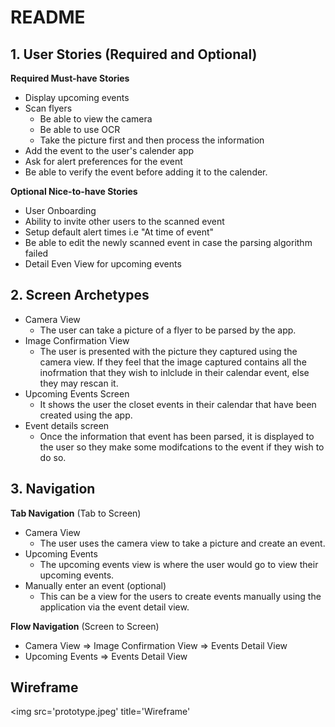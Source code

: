 # README

## 1. User Stories (Required and Optional)

**Required Must-have Stories**

 * Display upcoming events    
 * Scan flyers
     * Be able to view the camera
     * Be able to use OCR
     * Take the picture first and then process the information 
 * Add the event to the user's calender app
 * Ask for alert preferences for the event
 * Be able to verify the event before adding it to the calender.

**Optional Nice-to-have Stories**

 * User Onboarding 
 * Ability to invite other users to the scanned event
 * Setup default alert times  i.e "At time of event" 
 * Be able to edit the newly scanned event in case the parsing algorithm failed
 * Detail Even View for upcoming events

## 2. Screen Archetypes

 * Camera View 
 	- The user can take a picture of a flyer to be parsed by the app.
 * Image Confirmation View
 	- The user is presented with the picture they captured using the camera view. If they feel that the image captured contains all the inofrmation that they wish to inlclude in their calendar event, else they may rescan it.
 * Upcoming Events Screen
 	- It shows the user the closet events in their calendar that have been created using the app.
 * Event details screen
     - Once the information that event has been parsed, it is displayed to the user so they make some modifcations to the event if they wish to do so.

## 3. Navigation

**Tab Navigation** (Tab to Screen)

 * Camera View 
 	- The user uses the camera view to take a picture and create an event.
 * Upcoming Events
 	- The upcoming events view is where the user would go to view their upcoming events.
 * Manually enter an event (optional)
 	-  This can be a view for the users to create events manually using the application via the event detail view.

**Flow Navigation** (Screen to Screen)

 * Camera View
     => Image Confirmation View
     => Events Detail View
 * Upcoming Events
     => Events Detail View

## Wireframe
<img src='prototype.jpeg' title='Wireframe' <br>